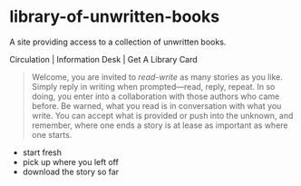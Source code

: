 # library-of-unwritten-books
A site providing access to a collection of unwritten books.

Circulation | Information Desk | Get A Library Card

> Welcome, you are invited to _read-write_ as many stories as you like. Simply reply in writing when prompted—read, reply, repeat. In so doing, you enter into a collaboration with those authors who came before. Be warned, what you read is in conversation with what you write. You can accept what is provided or push into the unknown, and remember, where one ends a story is at lease as important as where one starts. 

- start fresh
- pick up where you left off
- download the story so far
